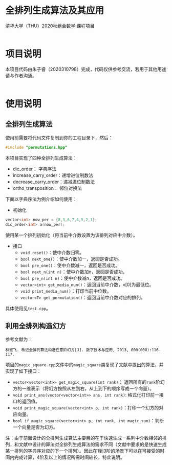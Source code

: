 # 全排列生成算法及其应用

清华大学（THU）2020秋组合数学 课程项目  
<br/> 

# 项目说明  

本项目代码由朱子睿（2020310798）完成，代码仅供参考交流，若用于其他用途请与作者沟通。  
<br/> 

# 使用说明

## 全排列生成算法

使用前需要将代码文件复制到你的工程目录下，然后：
```c++
#include "permutations.hpp"
```  

本项目实现了四种全排列生成算法： 
* dic_order： 字典序法
* increase_carry_order：递增进位制数法
* decrease_carry_order：递减进位制数法
* ortho_transposition： 邻位对换法

下面以字典序法为例介绍如何使用：
* 初始化
```c++
vector<int> now_per = {8,3,6,7,4,5,2,1};
dic_order<int> a(now_per);
```
使用某一个排列初始化（将当前中介数设置为该排列对应中介数）。

* 接口
    * `void reset()`：使中介数归零。
    * `bool next_one()`：使中介数加一，返回是否成功。
    * `bool pre_one()`：使中介数减一，返回是否成功。
    * `bool next_n(int n)`：使中介数加n，返回是否成功。
    * `bool pre_n(int n)`：使中介数减n，返回是否成功。
    * `vector<int> get_media_num()`：返回当前中介数，v[0]为最低位。
    * `void print_media_num()`：打印当前中位数。
    * `vector<T> get_permutation()`：返回当前中介数对应的排列。

具体使用见`test.cpp`。

## 利用全排列构造幻方

参考文献为：
```
林淑飞. 改进全排列算法构造任意阶幻方[J]. 数字技术与应用, 2013, 000(008):116-117.
```

项目的`magic_square.cpp`文件中的`magic_square`类复现了文献中提出的算法，并实现了如下接口：

* `vector<vector<int>> get_magic_square(int rank)`： 返回所有的`rank`阶幻方的一维表示（将幻方按照从左到右，从上到下的顺序写成一个向量）。
* `void print_ans(vector<vector<int>> ans, int rank)`: 格式化打印前一接口的返回值。
* `void print_magic_square(vector<int> p, int rank)`：打印一个幻方的对应向量。
* `bool if_magic_square(vector<int> p, int rank, int magic_sum)`：判断一个向量是否为幻方。

注：由于前面设计的全排列生成算法主要目的在于快速生成一系列中介数相邻的排列，和文献中设计的算法对全排列生成算法的需求不同（文献中要求的是快速生成某一排列的字典序对应的下一个排列）。因此在1到3阶的场景下可以在可接受的时间内完成计算，4阶及以上的情况所需时间较长，特此说明。